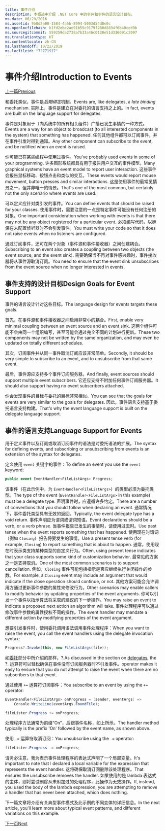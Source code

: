 ```yaml
---
title: 事件介绍
description: 本概述中介绍 .NET Core 中的事件和事件的语言设计目标。
ms.date: 06/20/2016
ms.assetid: 9b8d2a00-1584-4a5b-8994-5003d54d8e0c
ms.openlocfilehash: b1fd2ebe2ae91b55c9179f280d8894f6b40ced9b
ms.sourcegitcommit: 559259da2738a7b33a46c0130e51d336091c2097
ms.translationtype: HT
ms.contentlocale: zh-CN
ms.lasthandoff: 10/22/2019
ms.locfileid: "72771917"
---
```

# <a name="introduction-to-events"></a><span data-ttu-id="cc5a0-103">事件介绍</span><span class="sxs-lookup"><span data-stu-id="cc5a0-103">Introduction to Events</span></span>

[<span data-ttu-id="cc5a0-104">上一篇</span><span class="sxs-lookup"><span data-stu-id="cc5a0-104">Previous</span></span>](delegates-patterns.md)

<span data-ttu-id="cc5a0-105">和委托类似，事件是*后期绑定*机制。</span><span class="sxs-lookup"><span data-stu-id="cc5a0-105">Events are, like delegates, a *late binding* mechanism.</span></span> <span data-ttu-id="cc5a0-106">实际上，事件是建立在对委托的语言支持之上的。</span><span class="sxs-lookup"><span data-stu-id="cc5a0-106">In fact, events are built on the language support for delegates.</span></span>

<span data-ttu-id="cc5a0-107">事件是对象用于（向系统中的所有相关组件）广播已发生事情的一种方式。</span><span class="sxs-lookup"><span data-stu-id="cc5a0-107">Events are a way for an object to broadcast (to all interested components in the system) that something has happened.</span></span> <span data-ttu-id="cc5a0-108">任何其他组件都可以订阅事件，并在事件引发时得到通知。</span><span class="sxs-lookup"><span data-stu-id="cc5a0-108">Any other component can subscribe to the event, and be notified when an event is raised.</span></span>

<span data-ttu-id="cc5a0-109">你可能已在某些编程中使用过事件。</span><span class="sxs-lookup"><span data-stu-id="cc5a0-109">You've probably used events in some of your programming.</span></span> <span data-ttu-id="cc5a0-110">许多图形系统都具有用于报告用户交互的事件模型。</span><span class="sxs-lookup"><span data-stu-id="cc5a0-110">Many graphical systems have an event model to report user interaction.</span></span> <span data-ttu-id="cc5a0-111">这些事件会报告鼠标移动、按钮点击和类似的交互。</span><span class="sxs-lookup"><span data-stu-id="cc5a0-111">These events would report mouse movement, button presses and similar interactions.</span></span> <span data-ttu-id="cc5a0-112">这是使用事件的最常见情景之一，但并非唯一的情景。</span><span class="sxs-lookup"><span data-stu-id="cc5a0-112">That's one of the most common, but certainly not the only scenario where events are used.</span></span>

<span data-ttu-id="cc5a0-113">可以定义应针对类引发的事件。</span><span class="sxs-lookup"><span data-stu-id="cc5a0-113">You can define events that should be raised for your classes.</span></span> <span data-ttu-id="cc5a0-114">使用事件时，需要注意的一点是特定事件可能没有任何注册的对象。</span><span class="sxs-lookup"><span data-stu-id="cc5a0-114">One important consideration when working with events is that there may not be any object registered for a particular event.</span></span> <span data-ttu-id="cc5a0-115">必须编写代码，以确保在未配置侦听器时不会引发事件。</span><span class="sxs-lookup"><span data-stu-id="cc5a0-115">You must write your code so that it does not raise events when no listeners are configured.</span></span>

<span data-ttu-id="cc5a0-116">通过订阅事件，还可在两个对象（事件源和事件接收器）之间创建耦合。</span><span class="sxs-lookup"><span data-stu-id="cc5a0-116">Subscribing to an event also creates a coupling between two objects (the event source, and the event sink).</span></span> <span data-ttu-id="cc5a0-117">需要确保当不再对事件感兴趣时，事件接收器将从事件源取消订阅。</span><span class="sxs-lookup"><span data-stu-id="cc5a0-117">You need to ensure that the event sink unsubscribes from the event source when no longer interested in events.</span></span>

## <a name="design-goals-for-event-support"></a><span data-ttu-id="cc5a0-118">事件支持的设计目标</span><span class="sxs-lookup"><span data-stu-id="cc5a0-118">Design Goals for Event Support</span></span>

<span data-ttu-id="cc5a0-119">事件的语言设计针对这些目标。</span><span class="sxs-lookup"><span data-stu-id="cc5a0-119">The language design for events targets these goals.</span></span>

<span data-ttu-id="cc5a0-120">首先，在事件源和事件接收器之间启用非常小的耦合。</span><span class="sxs-lookup"><span data-stu-id="cc5a0-120">First, enable very minimal coupling between an event source and an event sink.</span></span> <span data-ttu-id="cc5a0-121">这两个组件可能不会由同一个组织编写，甚至可能会通过完全不同的计划进行更新。</span><span class="sxs-lookup"><span data-stu-id="cc5a0-121">These two components may not be written by the same organization, and may even be updated on totally different schedules.</span></span>

<span data-ttu-id="cc5a0-122">其次，订阅事件并从同一事件取消订阅应该非常简单。</span><span class="sxs-lookup"><span data-stu-id="cc5a0-122">Secondly, it should be very simple to subscribe to an event, and to unsubscribe from that same event.</span></span>

<span data-ttu-id="cc5a0-123">最后，事件源应支持多个事件订阅服务器。</span><span class="sxs-lookup"><span data-stu-id="cc5a0-123">And finally, event sources should support multiple event subscribers.</span></span> <span data-ttu-id="cc5a0-124">它还应支持不附加任何事件订阅服务器。</span><span class="sxs-lookup"><span data-stu-id="cc5a0-124">It should also support having no event subscribers attached.</span></span>

<span data-ttu-id="cc5a0-125">你会发现事件的目标与委托的目标非常相似。</span><span class="sxs-lookup"><span data-stu-id="cc5a0-125">You can see that the goals for events are very similar to the goals for delegates.</span></span>
<span data-ttu-id="cc5a0-126">因此，事件语言支持基于委托语言支持构建。</span><span class="sxs-lookup"><span data-stu-id="cc5a0-126">That's why the event language support is built on the delegate language support.</span></span>

## <a name="language-support-for-events"></a><span data-ttu-id="cc5a0-127">事件的语言支持</span><span class="sxs-lookup"><span data-stu-id="cc5a0-127">Language Support for Events</span></span>

<span data-ttu-id="cc5a0-128">用于定义事件以及订阅或取消订阅事件的语法是对委托语法的扩展。</span><span class="sxs-lookup"><span data-stu-id="cc5a0-128">The syntax for defining events, and subscribing or unsubscribing from events is an extension of the syntax for delegates.</span></span>

<span data-ttu-id="cc5a0-129">定义使用 `event` 关键字的事件：</span><span class="sxs-lookup"><span data-stu-id="cc5a0-129">To define an event you use the `event` keyword:</span></span>

```csharp
public event EventHandler<FileListArgs> Progress;
```

<span data-ttu-id="cc5a0-130">该事件（在此示例中，为 `EventHandler<FileListArgs>`）的类型必须为委托类型。</span><span class="sxs-lookup"><span data-stu-id="cc5a0-130">The type of the event (`EventHandler<FileListArgs>` in this example) must be a delegate type.</span></span> <span data-ttu-id="cc5a0-131">声明事件时，应遵循许多约定。</span><span class="sxs-lookup"><span data-stu-id="cc5a0-131">There are a number of conventions that you should follow when declaring an event.</span></span> <span data-ttu-id="cc5a0-132">通常情况下，事件委托类型具有无效的返回。</span><span class="sxs-lookup"><span data-stu-id="cc5a0-132">Typically, the event delegate type has a void return.</span></span>
<span data-ttu-id="cc5a0-133">事件声明应为谓词或谓词短语。</span><span class="sxs-lookup"><span data-stu-id="cc5a0-133">Event declarations should be a verb, or a verb phrase.</span></span>
<span data-ttu-id="cc5a0-134">当事件报告已发生的事情时，请使用过去时。</span><span class="sxs-lookup"><span data-stu-id="cc5a0-134">Use past tense when the event reports something that has happened.</span></span> <span data-ttu-id="cc5a0-135">使用现在时谓词（例如 `Closing`）报告将要发生的事情。</span><span class="sxs-lookup"><span data-stu-id="cc5a0-135">Use a present tense verb (for example, `Closing`) to report something that is about to happen.</span></span> <span data-ttu-id="cc5a0-136">通常，使用现在时表示类支持某种类型的自定义行为。</span><span class="sxs-lookup"><span data-stu-id="cc5a0-136">Often, using present tense indicates that your class supports some kind of customization behavior.</span></span> <span data-ttu-id="cc5a0-137">最常见的方案之一是支持取消。</span><span class="sxs-lookup"><span data-stu-id="cc5a0-137">One of the most common scenarios is to support cancellation.</span></span> <span data-ttu-id="cc5a0-138">例如，`Closing` 事件可能包括指示是否应继续执行关闭操作的参数。</span><span class="sxs-lookup"><span data-stu-id="cc5a0-138">For example, a `Closing` event may include an argument that would indicate if the close operation should continue, or not.</span></span>  <span data-ttu-id="cc5a0-139">其他方案可能会允许调用方通过更新事件参数的属性来修改行为。</span><span class="sxs-lookup"><span data-stu-id="cc5a0-139">Other scenarios may enable callers to modify behavior by updating properties of the event arguments.</span></span> <span data-ttu-id="cc5a0-140">你可以引发一个事件以指示算法将采取的建议的下一步操作。</span><span class="sxs-lookup"><span data-stu-id="cc5a0-140">You may raise an event to indicate a proposed next action an algorithm will take.</span></span> <span data-ttu-id="cc5a0-141">事件处理程序可以通过修改事件参数的属性授权不同的操作。</span><span class="sxs-lookup"><span data-stu-id="cc5a0-141">The event handler may mandate a different action by modifying  properties of the event argument.</span></span>

<span data-ttu-id="cc5a0-142">想要引发事件时，使用委托调用语法调用事件处理程序：</span><span class="sxs-lookup"><span data-stu-id="cc5a0-142">When you want to raise the event, you call the event handlers using the delegate invocation syntax:</span></span>

```csharp
Progress?.Invoke(this, new FileListArgs(file));
```

<span data-ttu-id="cc5a0-143">如[委托](delegates-patterns.md)部分中所介绍的那样，?.</span><span class="sxs-lookup"><span data-stu-id="cc5a0-143">As discussed in the section on [delegates](delegates-patterns.md), the ?.</span></span>
<span data-ttu-id="cc5a0-144">运算符可以轻松确保在事件没有订阅服务器时不引发事件。</span><span class="sxs-lookup"><span data-stu-id="cc5a0-144">operator makes it easy to ensure that you do not attempt to raise the event when there are no subscribers to that event.</span></span>
 
<span data-ttu-id="cc5a0-145">通过使用 `+=` 运算符订阅事件：</span><span class="sxs-lookup"><span data-stu-id="cc5a0-145">You subscribe to an event by using the `+=` operator:</span></span>

```csharp
EventHandler<FileListArgs> onProgress = (sender, eventArgs) => 
    Console.WriteLine(eventArgs.FoundFile);

fileLister.Progress += onProgress;
```

<span data-ttu-id="cc5a0-146">处理程序方法通常为前缀“On”，后跟事件名称，如上所示。</span><span class="sxs-lookup"><span data-stu-id="cc5a0-146">The handler method typically is the prefix 'On' followed by the event name, as shown above.</span></span>

<span data-ttu-id="cc5a0-147">使用 `-=` 运算符取消订阅：</span><span class="sxs-lookup"><span data-stu-id="cc5a0-147">You unsubscribe using the `-=` operator:</span></span>

```csharp
fileLister.Progress -= onProgress;
```

<span data-ttu-id="cc5a0-148">请务必注意，我为表示事件处理程序的表达式声明了一个局部变量。</span><span class="sxs-lookup"><span data-stu-id="cc5a0-148">It's important to note that I declared a local variable for the expression that represents the event handler.</span></span> <span data-ttu-id="cc5a0-149">这将确保取消订阅删除该处理程序。</span><span class="sxs-lookup"><span data-stu-id="cc5a0-149">That ensures the unsubscribe removes the handler.</span></span>
<span data-ttu-id="cc5a0-150">如果使用的是 lambda 表达式的主体，则将尝试删除从未附加过的处理程序，此操作为无效操作。</span><span class="sxs-lookup"><span data-stu-id="cc5a0-150">If, instead, you used the body of the lambda expression, you are attempting to remove a handler that has never been attached, which does nothing.</span></span>

<span data-ttu-id="cc5a0-151">下一篇文章将介绍有关典型事件模式及此示例的不同变体的详细信息。</span><span class="sxs-lookup"><span data-stu-id="cc5a0-151">In the next article, you'll learn more about typical event patterns, and different variations on this example.</span></span>

[<span data-ttu-id="cc5a0-152">下一页</span><span class="sxs-lookup"><span data-stu-id="cc5a0-152">Next</span></span>](event-pattern.md)
